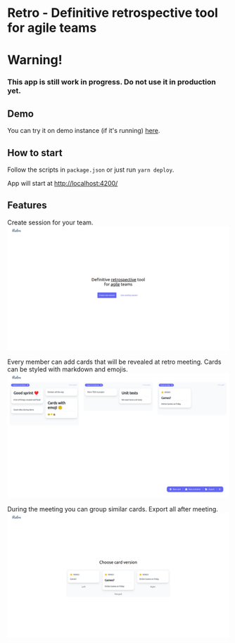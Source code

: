 # Retro - Definitive retrospective tool for agile teams

# Warning!
### This app is still work in progress. Do not use it in production yet.

## Demo
You can try it on demo instance (if it's running) [here](http://vps-4e02d70d.vps.ovh.net:4200/).

## How to start
Follow the scripts in `package.json` or just run `yarn deploy`. 

App will start at [http://localhost:4200/](http://localhost:4200/)

## Features
Create session for your team.
![home](./home.png)

Every member can add cards that will be revealed at retro meeting. 
Cards can be styled with markdown and emojis.
![cards](./cards.png) 

During the meeting you can group similar cards. Export all after meeting.
![group](./group.png)
